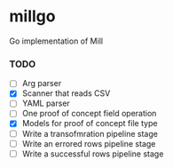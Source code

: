 # millgo
Go implementation of Mill

### TODO
 - [ ] Arg parser
 - [x] Scanner that reads CSV
 - [ ] YAML parser
 - [ ] One proof of concept field operation
 - [x] Models for proof of concept file type
 - [ ] Write a transofmration pipeline stage
 - [ ] Write an errored rows pipeline stage
 - [ ] Write a successful rows pipeline stage
